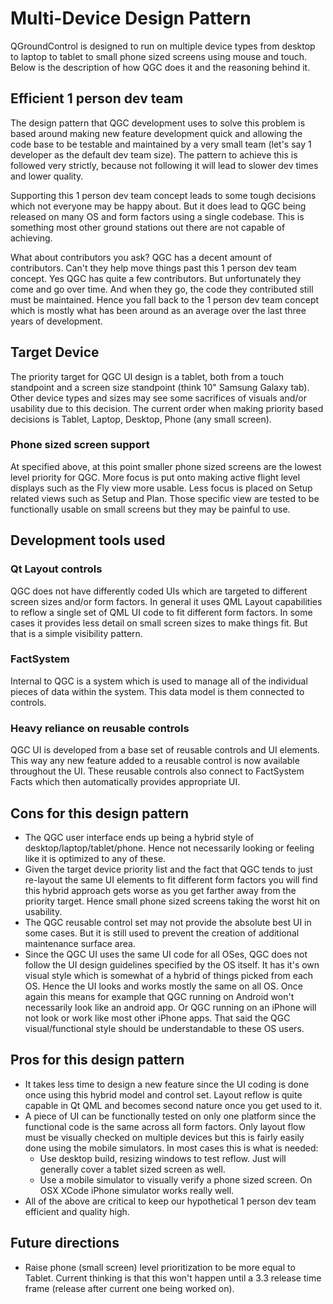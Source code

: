 # Multi-Device Design Pattern

QGroundControl is designed to run on multiple device types from desktop to laptop to tablet to small phone sized screens using mouse and touch. Below is the description of how QGC does it and the reasoning behind it.

## Efficient 1 person dev team
The design pattern that QGC development uses to solve this problem is based around making new feature development quick and allowing the code base to be testable and maintained by a very small team (let's say 1 developer as the default dev team size). The pattern to achieve this is followed very strictly, because not following it will lead to slower dev times and lower quality.

Supporting this 1 person dev team concept leads to some tough decisions which not everyone may be happy about. But it does lead to QGC being released on many OS and form factors using a single codebase. This is something most other ground stations out there are not capable of achieving.

What about contributors you ask? QGC has a decent amount of contributors. Can't they help move things past this 1 person dev team concept. Yes QGC has quite a few contributors. But unfortunately they come and go over time. And when they go, the code they contributed still must be maintained. Hence you fall back to the 1 person dev team concept which is mostly what has been around as an average over the last three years of development.

## Target Device

The priority target for QGC UI design is a tablet, both from a touch standpoint and a screen size standpoint (think 10" Samsung Galaxy tab). Other device types and sizes may see some sacrifices of visuals and/or usability due to this decision. The current order when making priority based decisions is Tablet, Laptop, Desktop, Phone (any small screen).

### Phone sized screen support

At specified above, at this point smaller phone sized screens are the lowest level priority for QGC. More focus is put onto making active flight level displays such as the Fly view more usable. Less focus is placed on Setup related views such as Setup and Plan. Those specific view are tested to be functionally usable on small screens but they may be painful to use.

## Development tools used
### Qt Layout controls 
QGC does not have differently coded UIs which are targeted to different screen sizes and/or form factors. In general it uses QML Layout capabilities to reflow a single set of QML UI code to fit different form factors. In some cases it provides less detail on small screen sizes to make things fit. But that is a simple visibility pattern.

### FactSystem
Internal to QGC is a system which is used to manage all of the individual pieces of data within the system. This data model is them connected to controls.

### Heavy reliance on reusable controls
QGC UI is developed from a base set of reusable controls and UI elements. This way any new feature added to a reusable control is now available throughout the UI. These reusable controls also connect to FactSystem Facts which then automatically provides appropriate UI.

## Cons for this design pattern

* The QGC user interface ends up being a hybrid style of desktop/laptop/tablet/phone. Hence not necessarily looking or feeling like it is optimized to any of these. 
* Given the target device priority list and the fact that QGC tends to just re-layout the same UI elements to fit different form factors you will find this hybrid approach gets worse as you get farther away from the priority target. Hence small phone sized screens taking the worst hit on usability.
* The QGC reusable control set may not provide the absolute best UI in some cases. But it is still used to prevent the creation of additional maintenance surface area.
* Since the QGC UI uses the same UI code for all OSes, QGC does not follow the UI design guidelines specified by the OS itself. It has it's own visual style which is somewhat of a hybrid of things picked from each OS. Hence the UI looks and works mostly the same on all OS. Once again this means for example that QGC running on Android won't necessarily look like an android app. Or QGC running on an iPhone will not look or work like most other iPhone apps. That said the QGC visual/functional style should be understandable to these OS users.

## Pros for this design pattern

* It takes less time to design a new feature since the UI coding is done once using this hybrid model and control set. Layout reflow is quite capable in Qt QML and becomes second nature once you get used to it.
* A piece of UI can be functionally tested on only one platform since the functional code is the same across all form factors. Only layout flow must be visually checked on multiple devices but this is fairly easily done using the mobile simulators. In most cases this is what is needed:
    * Use desktop build, resizing windows to test reflow. Just will generally cover a tablet sized screen as well.
    * Use a mobile simulator to visually verify a phone sized screen. On OSX XCode iPhone simulator works really well.
* All of the above are critical to keep our hypothetical 1 person dev team efficient and quality high.

## Future directions

* Raise phone (small screen) level prioritization to be more equal to Tablet. Current thinking is that this won't happen until a 3.3 release time frame (release after current one being worked on).

